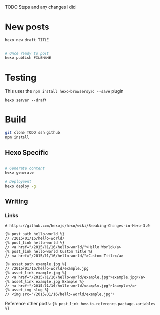 TODO Steps and any changes I did


# New posts

```bash
hexo new draft TITLE


# Once ready to post
hexo publish FILENAME

```

# Testing
This uses the `npm install hexo-browsersync --save` plugin

`hexo server --draft`

# Build

```bash
git clone TODO ssh github
npm install
```

## Hexo Specific

```bash

# Generate content
hexo generate

# Deployment
hexo deploy -g
```

## Writing

### Links

```
# https://github.com/hexojs/hexo/wiki/Breaking-Changes-in-Hexo-3.0

{% post_path hello-world %}
// /2015/01/16/hello-world/
{% post_link hello-world %}
// <a href="/2015/01/16/hello-world/">Hello World</a>
{% post_link hello-world Custom Title %}
// <a href="/2015/01/16/hello-world/">Custom Title</a>

{% asset_path example.jpg %}
// /2015/01/16/hello-world/example.jpg
{% asset_link example.jpg %}
// <a href="/2015/01/16/hello-world/example.jpg">example.jpg</a>
{% asset_link example.jpg Example %}
// <a href="/2015/01/16/hello-world/example.jpg">Example</a>
{% asset_img slug %}
// <img src="/2015/01/16/hello-world/example.jpg">
```

Reference other posts: `{% post_link how-to-reference-package-variables %}`
